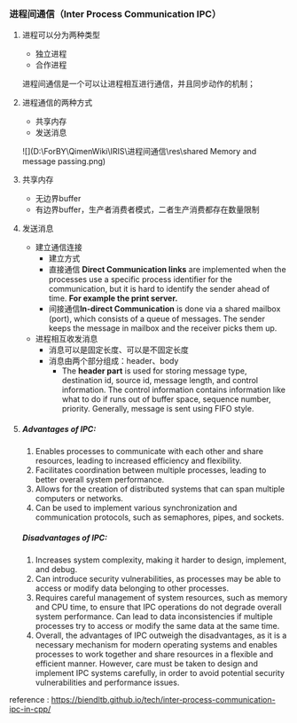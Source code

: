 ### 进程间通信（Inter Process Communication IPC）

1. 进程可以分为两种类型

   - 独立进程
   - 合作进程

   进程间通信是一个可以让进程相互进行通信，并且同步动作的机制；

2. 进程通信的两种方式

   - 共享内存
   - 发送消息

   ![](D:\ForBY\QimenWiki\IRIS\进程间通信\res\shared Memory and message passing.png)

3. 共享内存

   - 无边界buffer
   - 有边界buffer，生产者消费者模式，二者生产消费都存在数量限制

4. 发送消息

   - 建立通信连接
     - 建立方式
     - 直接通信 **Direct Communication links** are implemented when the processes use a specific process identifier for the communication, but it is hard to identify the sender ahead of time. 
       **For example the print server.**
     - 间接通信**In-direct Communication** is done via a shared mailbox (port), which consists of a queue of messages. The sender keeps the message in mailbox and the receiver picks them up.
   - 进程相互收发消息
     - 消息可以是固定长度、可以是不固定长度
     - 消息由两个部分组成：header、body
       - The **header part** is used for storing message type, destination id, source id, message length, and control information. The control information contains information like what to do if runs out of buffer space, sequence number, priority. Generally, message is sent using FIFO style.

5. ##### Advantages of IPC:

   1. Enables processes to communicate with each other and share resources, leading to increased efficiency and flexibility.
   2. Facilitates coordination between multiple processes, leading to better overall system performance.
   3. Allows for the creation of distributed systems that can span multiple computers or networks.
   4. Can be used to implement various synchronization and communication protocols, such as semaphores, pipes, and sockets.

   ##### Disadvantages of IPC:

   1. Increases system complexity, making it harder to design, implement, and debug.
   2. Can introduce security vulnerabilities, as processes may be able to access or modify data belonging to other processes.
   3. Requires careful management of system resources, such as memory and CPU time, to ensure that IPC operations do not degrade overall system performance.
      Can lead to data inconsistencies if multiple processes try to access or modify the same data at the same time.
   4. Overall, the advantages of IPC outweigh the disadvantages, as it is a necessary mechanism for modern operating systems and enables processes to work together and share resources in a flexible and efficient manner. However, care must be taken to design and implement IPC systems carefully, in order to avoid potential security vulnerabilities and performance issues.

reference : https://biendltb.github.io/tech/inter-process-communication-ipc-in-cpp/